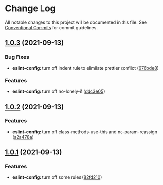 # Change Log

All notable changes to this project will be documented in this file.
See [Conventional Commits](https://conventionalcommits.org) for commit guidelines.

## [1.0.3](https://github.com/fenghan34/configurations/compare/v1.0.2...v1.0.3) (2021-09-13)

### Bug Fixes

- **eslint-config:** turn off indent rule to elimilate prettier conflict ([676bde8](https://github.com/fenghan34/configurations/commit/676bde8f0bccb30e651eb8b318739660d859da86))

### Features

- **eslint-config:** turn off no-lonely-if ([ddc3e05](https://github.com/fenghan34/configurations/commit/ddc3e0525c20c1cd6be098903cc61fab73165b56))

## [1.0.2](https://github.com/fenghan34/configurations/compare/v1.0.1...v1.0.2) (2021-09-13)

### Features

- **eslint-config:** turn off class-methods-use-this and no-param-reassign ([a2a478a](https://github.com/fenghan34/configurations/commit/a2a478ae3a59ab0553aabbf546c27f735c872643))

## [1.0.1](https://github.com/fenghan34/configurations/compare/v1.0.0...v1.0.1) (2021-09-13)

### Features

- **eslint-config:** turn off some rules ([82fd210](https://github.com/fenghan34/configurations/commit/82fd210ecb3f7c3161ed76c80e0659ad8de6c672))
